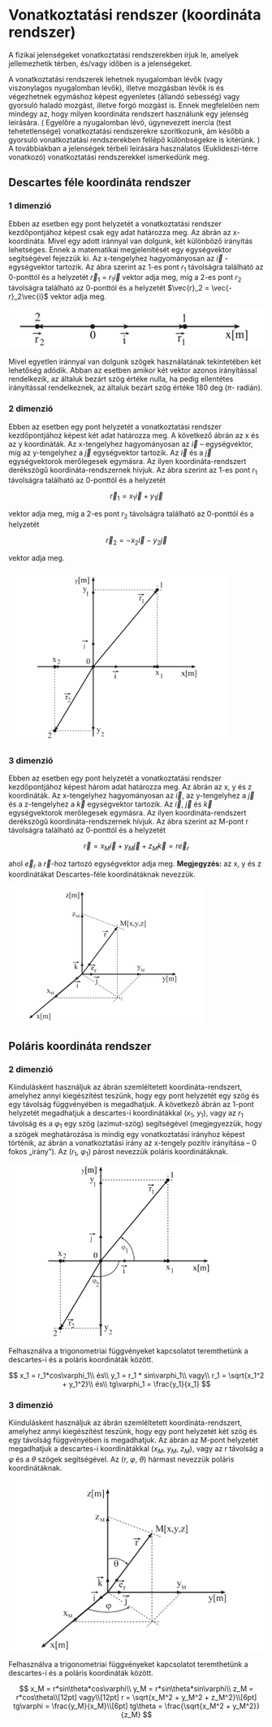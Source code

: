 # Vonatkoztatási rendszer (koordináta rendszer)

A fizikai jelenségeket vonatkoztatási rendszerekben írjuk le, amelyek jellemezhetik térben,
és/vagy időben is a jelenségeket.

A vonatkoztatási rendszerek lehetnek nyugalomban lévők (vagy viszonylagos nyugalomban lévők), illetve mozgásban lévők is és végezhetnek egymáshoz képest egyenletes (állandó sebesség) vagy gyorsuló haladó mozgást, illetve forgó mozgást is. Ennek megfelelően nem mindegy az, hogy milyen koordináta rendszert használunk egy jelenség leírására. ( Egyelőre a nyugalomban lévő, úgynevezett inercia (test tehetetlensége) vonatkoztatási rendszerekre szorítkozunk, ám később a gyorsuló vonatkoztatási rendszerekben fellépő különbségekre is kitérünk. )
A továbbiakban a jelenségek térbeli leírására használatos (Euklideszi-térre vonatkozó)
vonatkoztatási rendszerekkel ismerkedünk meg.

## Descartes féle koordináta rendszer

### 1 dimenzió

Ebben az esetben egy pont helyzetét a vonatkoztatási rendszer kezdőpontjához képest csak
egy adat határozza meg. Az ábrán az x-koordináta. Mivel egy adott iránnyal van dolgunk, két
különböző irányítás lehetséges. Ennek a matematikai megjelenítését egy egységvektor
segítségével fejezzük ki. Az x-tengelyhez hagyományosan az $\vec{i}$ - egységvektor tartozik. Az ábra
szerint az 1-es pont $r_1$ távolságra található az 0-ponttól és a helyzetét $\vec{r}_1$ = $r_1\vec{i}$ vektor adja meg,
míg a 2-es pont $r_2$ távolságra található az 0-ponttól és a helyzetét $\vec{r}_2 = \vec{-r}_2\vec{i}$ vektor adja meg.

![Screenshot from 2023-11-12 14-58-00.png](<Vonatkoztata%CC%81si%20rendszer%20(koordina%CC%81ta%20rendszer)/Screenshot_from_2023-11-12_14-58-00.png>)

Mivel egyetlen iránnyal van dolgunk szögek használatának tekintetében két lehetőség
adódik. Abban az esetben amikor két vektor azonos irányítással rendelkezik, az általuk bezárt szög értéke nulla, ha pedig ellentétes irányítással rendelkeznek, az általuk bezárt szög értéke 180 deg ($\pi$- radián).

### 2 dimenzió

Ebben az esetben egy pont helyzetét a vonatkoztatási rendszer kezdőpontjához képest két
adat határozza meg. A következő ábrán az x és az y koordináták. Az x-tengelyhez hagyományosan az $\vec{i}$ – egységvektor, míg az y-tengelyhez a $\vec{j}$ egységvektor tartozik. Az $\vec{i}$ és a $\vec{j}$ egységvektorok merőlegesek egymásra. Az ilyen koordináta-rendszert derékszögű koordináta-rendszernek hívjuk.
Az ábra szerint az 1-es pont $r_1$ távolságra található az 0-ponttól és a helyzetét

$$
\vec{r}_1 = x_1\vec{i} + y_1\vec{j}
$$

vektor adja meg, míg a 2-es pont $r_2$ távolságra található az 0-ponttól és a helyzetét

$$
\vec{r}_2 = -x_2\vec{i}-y_2\vec{j}
$$

vektor adja meg.

![Screenshot from 2023-11-12 15-06-50.png](<Vonatkoztata%CC%81si%20rendszer%20(koordina%CC%81ta%20rendszer)/Screenshot_from_2023-11-12_15-06-50.png>)

### 3 dimenzió

Ebben az esetben egy pont helyzetét a vonatkoztatási rendszer kezdőpontjához képest
három adat határozza meg. Az ábrán az x, y és z koordináták. Az x-tengelyhez hagyományosan az $\vec{i}$, az y-tengelyhez a $\vec{j}$ és a z-tengelyhez a $\vec{k}$ egységvektor tartozik. Az $\vec{i}$, $\vec{j}$ és $\vec{k}$ egységvektorok merőlegesek egymásra. Az ilyen koordináta-rendszert derékszögű koordináta-rendszernek hívjuk.
Az ábra szerint az M-pont r távolságra található az 0-ponttól és a helyzetét

$$
\vec{r} = x_M\vec{i} + y_M\vec{j} + z_M\vec{k} = r\vec{e}_r
$$

ahol $\vec{e}_r$ a $\vec{r}$-hoz tartozó egységvektor adja meg.
**Megjegyzés:** az x, y és z koordinátákat Descartes-féle koordinátáknak nevezzük.

![Screenshot from 2023-11-15 16-16-13.png](<Vonatkoztata%CC%81si%20rendszer%20(koordina%CC%81ta%20rendszer)/Screenshot_from_2023-11-15_16-16-13.png>)

## Poláris koordináta rendszer

### 2 dimenzió

Kiindulásként használjuk az ábrán szemléltetett koordináta-rendszert, amelyhez annyi kiegészítést teszünk, hogy egy pont helyzetét egy szög és egy távolság függvényében is
megadhatjuk. A következő ábrán az 1-pont helyzetét megadhatjuk a descartes-i koordinátákkal ($x_1$, $y_1$), vagy az $r_1$ távolság és a $\varphi_1$ egy szög (azimut-szög) segítségével (megjegyezzük, hogy a szögek meghatározása is mindig egy vonatkoztatási irányhoz képest történik, az ábrán a vonatkoztatási irány az x-tengely pozitív irányítása – 0 fokos „irány”). Az ($r_1$, $\varphi_1$) párost nevezzük poláris koordinátáknak.

![Screenshot from 2023-11-12 15-12-17.png](<Vonatkoztata%CC%81si%20rendszer%20(koordina%CC%81ta%20rendszer)/Screenshot_from_2023-11-12_15-12-17.png>)

Felhasználva a trigonometriai függvényeket kapcsolatot teremthetünk a descartes-i és a
poláris koordináták között.

$$
x_1 = r_1*cos\varphi_1\\
és\\
y_1 = r_1 * sin\varphi_1\\
vagy\\
r_1 = \sqrt{x_1^2 + y_1^2}\\
és\\
tg\varphi_1 = \frac{y_1}{x_1}
$$

### 3 dimenzió

Kiindulásként használjuk az ábrán szemléltetett koordináta-rendszert, amelyhez annyi
kiegészítést teszünk, hogy egy pont helyzetét két szög és egy távolság függvényében is
megadhatjuk. Az ábrán az M-pont helyzetét megadhatjuk a descartes-i koordinátákkal
($x_M$, $y_M$, $z_M$), vagy az r távolság a $\varphi$ és a $\theta$ szögek segítségével. Az (r, $\varphi$, $\theta$) hármast nevezzük poláris koordinátáknak.

![Screenshot from 2023-11-12 16-12-05.png](<Vonatkoztata%CC%81si%20rendszer%20(koordina%CC%81ta%20rendszer)/Screenshot_from_2023-11-12_16-12-05.png>)

Felhasználva a trigonometriai függvényeket kapcsolatot teremthetünk a descartes-i és a
poláris koordináták között.

$$
x_M = r*sin\theta*cos\varphi\\ y_M = r*sin\theta*sin\varphi\\ z_M = r*cos\theta\\[12pt] vagy\\[12pt] r = \sqrt{x_M^2 + y_M^2 + z_M^2}\\[6pt] tg\varphi = \frac{y_M}{x_M}\\[6pt] tg\theta = \frac{\sqrt{x_M^2 + y_M^2}}{z_M}
$$
